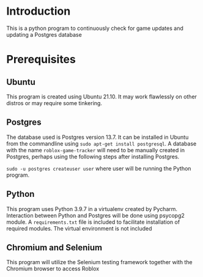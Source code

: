 # Introduction
This is a python program to continuously check for game updates and updating a Postgres database 

# Prerequisites
## Ubuntu
This program is created using Ubuntu 21.10. It may work flawlessly on other distros or may require some tinkering.

## Postgres 
The database used is Postgres version 13.7. It can be installed in Ubuntu from the commandline using
`sudo apt-get install postgresql`.
A database with the name `roblox-game-tracker` will need to be manually created in Postgres, perhaps using the
following steps after installing Postgres. 

`sudo -u postgres createuser user` where user will be running the Python program.



## Python
This program uses Python 3.9.7 in a virtualenv created by Pycharm. Interaction between Python and Postgres will be done
using psycopg2 module. A `requirements.txt` file is included to facilitate installation of required modules. The virtual
environment is not included

## Chromium and Selenium
This program will utilize the Selenium testing framework together with the Chromium browser to access Roblox


